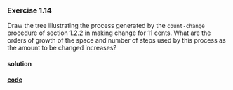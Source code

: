 ### Exercise 1.14

Draw the tree illustrating the process generated by the `count-change` procedure of section 1.2.2 in making change for 11 cents. What are the orders of growth of the space and number of steps used by this process as the amount to be changed increases?

#### solution
**[code](../../../src/sicp/chapter_01/1_14.rkt)**